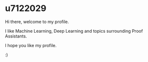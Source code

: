 # u7122029

Hi there, welcome to my profile.

I like Machine Learning, Deep Learning and topics surrounding Proof Assistants.

I hope you like my profile.

:)
